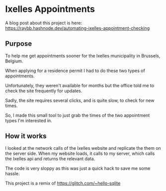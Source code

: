 # Ixelles Appointments

A blog post about this project is here: https://raybb.hashnode.dev/automating-ixelles-appointment-checking

## Purpose
To help me get appointments sooner for the Ixelles municipality in Brussels, Belgium.

When applying for a residence permit I had to do these two types of appointments.

Unfortunately, they weren't available for months but the office told me to check the site frequently for updates.

Sadly, the site requires several clicks, and is quite slow, to check for new times.

So, I made this small tool to just grab the times of the two appointment types I'm interested in.

## How it works
I looked at the network calls of the Ixelles website and replicate the them on the server side. When my website loads, it calls to my server, which calls the Ixelles api and returns the relevant data.

The code is very sloppy as this was just a quick hack to save me some hassle.

This project is a remix of https://glitch.com/~hello-sqlite
